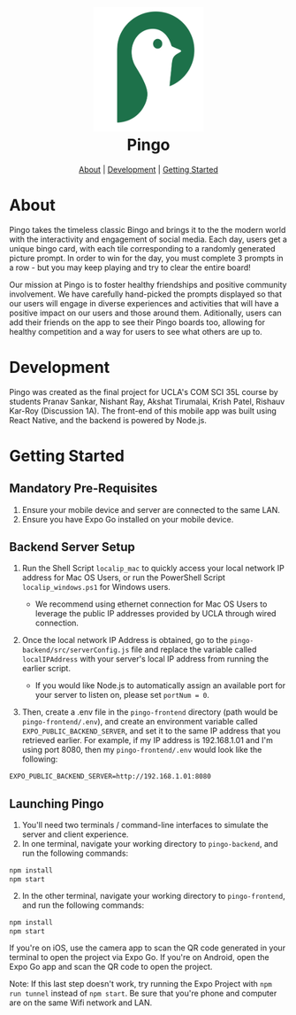 <h1 align="center">
  <br>
  <img src="pingo-frontend/assets/Pingo_transparent_icon.png" alt="Pingo" width="200"></a>
  <br>
  <b>Pingo</b>
  <br>
</h1>

<p align="center">
  <a href="#about">About</a> |
  <a href="#development">Development</a> |
  <a href="#getting-started">Getting Started</a>
</p>

# About

Pingo takes the timeless classic Bingo and brings it to the the modern world with the interactivity and engagement of social media. 
Each day, users get a unique bingo card, with each tile corresponding to a randomly generated picture prompt.
In order to win for the day, you must complete 3 prompts in a row - but you may keep playing and try to clear the entire board!

Our mission at Pingo is to foster healthy friendships and positive community involvement.
We have carefully hand-picked the prompts displayed so that our users will engage in diverse experiences and activities that will have a positive impact on our users and those around them.
Aditionally, users can add their friends on the app to see their Pingo boards too, allowing for healthy competition and a way for users to see what others are up to.

# Development

Pingo was created as the final project for UCLA's COM SCI 35L course by students Pranav Sankar, Nishant Ray, Akshat Tirumalai, Krish Patel, Rishauv Kar-Roy (Discussion 1A). 
The front-end of this mobile app was built using React Native, and the backend is powered by Node.js.

# Getting Started

## Mandatory Pre-Requisites
1. Ensure your mobile device and server are connected to the same LAN.
2. Ensure you have Expo Go installed on your mobile device.
## Backend Server Setup

1. Run the Shell Script `localip_mac` to quickly access your local network IP address for Mac OS Users, or run the PowerShell Script `localip_windows.ps1` for Windows users.
    - We recommend using ethernet connection for Mac OS Users to leverage the public IP addresses provided by UCLA through wired connection.

2. Once the local network IP Address is obtained, go to the `pingo-backend/src/serverConfig.js` file and replace the variable called `localIPAddress` with your server's local IP address from running the earlier script.
    - If you would like Node.js to automatically assign an available port for your server to listen on, please set `portNum = 0`.

3. Then, create a .env file in the `pingo-frontend` directory (path would be `pingo-frontend/.env`), and create an environment variable called `EXPO_PUBLIC_BACKEND_SERVER`, and set it to the same IP address that you retrieved earlier. For example, if my IP address is 192.168.1.01 and I'm using port 8080, then my `pingo-frontend/.env` would look like the following:
```
EXPO_PUBLIC_BACKEND_SERVER=http://192.168.1.01:8080
```

## Launching Pingo
1. You'll need two terminals / command-line interfaces to simulate the server and client experience.
2. In one terminal, navigate your working directory to `pingo-backend`, and run the following commands:
```
npm install
npm start
```

2. In the other terminal, navigate your working directory to `pingo-frontend`, and run the following commands:
```
npm install
npm start
```
If you're on iOS, use the camera app to scan the QR code generated in your terminal to open the project via Expo Go. If you're on Android, open the Expo Go app and scan the QR code to open the project.

Note: If this last step doesn't work, try running the Expo Project with `npm run tunnel` instead of `npm start`. Be sure that you're phone and computer are on the same Wifi network and LAN.
